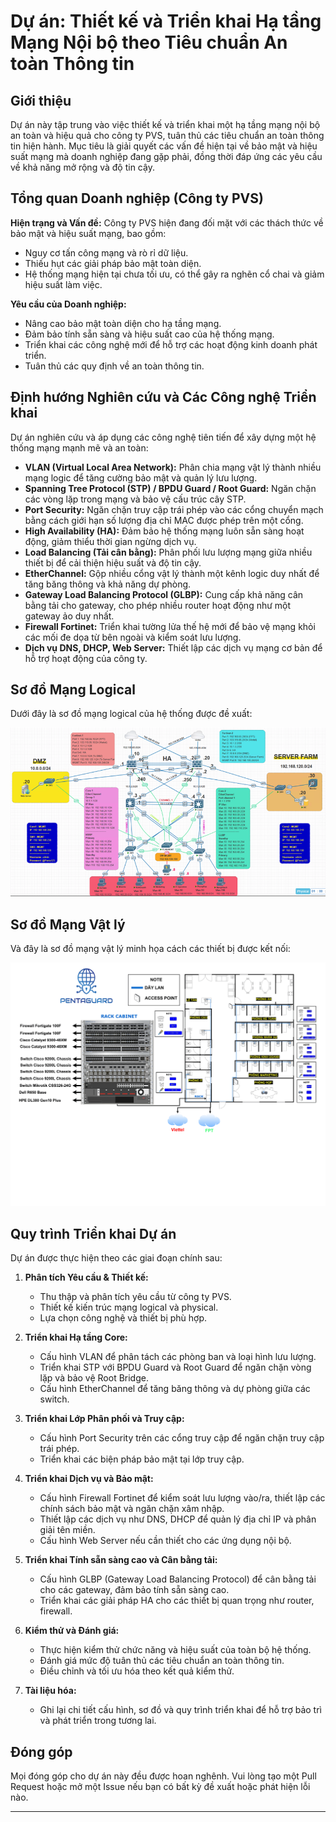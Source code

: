 # Dự án: Thiết kế và Triển khai Hạ tầng Mạng Nội bộ theo Tiêu chuẩn An toàn Thông tin

## Giới thiệu

Dự án này tập trung vào việc thiết kế và triển khai một hạ tầng mạng nội bộ an toàn và hiệu quả cho công ty PVS, tuân thủ các tiêu chuẩn an toàn thông tin hiện hành. Mục tiêu là giải quyết các vấn đề hiện tại về bảo mật và hiệu suất mạng mà doanh nghiệp đang gặp phải, đồng thời đáp ứng các yêu cầu về khả năng mở rộng và độ tin cậy.

## Tổng quan Doanh nghiệp (Công ty PVS)

**Hiện trạng và Vấn đề:**
Công ty PVS hiện đang đối mặt với các thách thức về bảo mật và hiệu suất mạng, bao gồm:
* Nguy cơ tấn công mạng và rò rỉ dữ liệu.
* Thiếu hụt các giải pháp bảo mật toàn diện.
* Hệ thống mạng hiện tại chưa tối ưu, có thể gây ra nghẽn cổ chai và giảm hiệu suất làm việc.

**Yêu cầu của Doanh nghiệp:**
* Nâng cao bảo mật toàn diện cho hạ tầng mạng.
* Đảm bảo tính sẵn sàng và hiệu suất cao của hệ thống mạng.
* Triển khai các công nghệ mới để hỗ trợ các hoạt động kinh doanh phát triển.
* Tuân thủ các quy định về an toàn thông tin.

## Định hướng Nghiên cứu và Các Công nghệ Triển khai

Dự án nghiên cứu và áp dụng các công nghệ tiên tiến để xây dựng một hệ thống mạng mạnh mẽ và an toàn:

* **VLAN (Virtual Local Area Network):** Phân chia mạng vật lý thành nhiều mạng logic để tăng cường bảo mật và quản lý lưu lượng.
* **Spanning Tree Protocol (STP) / BPDU Guard / Root Guard:** Ngăn chặn các vòng lặp trong mạng và bảo vệ cấu trúc cây STP.
* **Port Security:** Ngăn chặn truy cập trái phép vào các cổng chuyển mạch bằng cách giới hạn số lượng địa chỉ MAC được phép trên một cổng.
* **High Availability (HA):** Đảm bảo hệ thống mạng luôn sẵn sàng hoạt động, giảm thiểu thời gian ngừng dịch vụ.
* **Load Balancing (Tải cân bằng):** Phân phối lưu lượng mạng giữa nhiều thiết bị để cải thiện hiệu suất và độ tin cậy.
* **EtherChannel:** Gộp nhiều cổng vật lý thành một kênh logic duy nhất để tăng băng thông và khả năng dự phòng.
* **Gateway Load Balancing Protocol (GLBP):** Cung cấp khả năng cân bằng tải cho gateway, cho phép nhiều router hoạt động như một gateway ảo duy nhất.
* **Firewall Fortinet:** Triển khai tường lửa thế hệ mới để bảo vệ mạng khỏi các mối đe dọa từ bên ngoài và kiểm soát lưu lượng.
* **Dịch vụ DNS, DHCP, Web Server:** Thiết lập các dịch vụ mạng cơ bản để hỗ trợ hoạt động của công ty.

## Sơ đồ Mạng Logical

Dưới đây là sơ đồ mạng logical của hệ thống được đề xuất:

![Sơ đồ mạng Logical](images/Picture2.png)

## Sơ đồ Mạng Vật lý

Và đây là sơ đồ mạng vật lý minh họa cách các thiết bị được kết nối:

![Sơ đồ mạng Vật lý](images/Picture3.png)

## Quy trình Triển khai Dự án

Dự án được thực hiện theo các giai đoạn chính sau:

1.  **Phân tích Yêu cầu & Thiết kế:**
    * Thu thập và phân tích yêu cầu từ công ty PVS.
    * Thiết kế kiến trúc mạng logical và physical.
    * Lựa chọn công nghệ và thiết bị phù hợp.

2.  **Triển khai Hạ tầng Core:**
    * Cấu hình VLAN để phân tách các phòng ban và loại hình lưu lượng.
    * Triển khai STP với BPDU Guard và Root Guard để ngăn chặn vòng lặp và bảo vệ Root Bridge.
    * Cấu hình EtherChannel để tăng băng thông và dự phòng giữa các switch.

3.  **Triển khai Lớp Phân phối và Truy cập:**
    * Cấu hình Port Security trên các cổng truy cập để ngăn chặn truy cập trái phép.
    * Triển khai các biện pháp bảo mật tại lớp truy cập.

4.  **Triển khai Dịch vụ và Bảo mật:**
    * Cấu hình Firewall Fortinet để kiểm soát lưu lượng vào/ra, thiết lập các chính sách bảo mật và ngăn chặn xâm nhập.
    * Thiết lập các dịch vụ như DNS, DHCP để quản lý địa chỉ IP và phân giải tên miền.
    * Cấu hình Web Server nếu cần thiết cho các ứng dụng nội bộ.

5.  **Triển khai Tính sẵn sàng cao và Cân bằng tải:**
    * Cấu hình GLBP (Gateway Load Balancing Protocol) để cân bằng tải cho các gateway, đảm bảo tính sẵn sàng cao.
    * Triển khai các giải pháp HA cho các thiết bị quan trọng như router, firewall.

6.  **Kiểm thử và Đánh giá:**
    * Thực hiện kiểm thử chức năng và hiệu suất của toàn bộ hệ thống.
    * Đánh giá mức độ tuân thủ các tiêu chuẩn an toàn thông tin.
    * Điều chỉnh và tối ưu hóa theo kết quả kiểm thử.

7.  **Tài liệu hóa:**
    * Ghi lại chi tiết cấu hình, sơ đồ và quy trình triển khai để hỗ trợ bảo trì và phát triển trong tương lai.

## Đóng góp

Mọi đóng góp cho dự án này đều được hoan nghênh. Vui lòng tạo một Pull Request hoặc mở một Issue nếu bạn có bất kỳ đề xuất hoặc phát hiện lỗi nào.

---